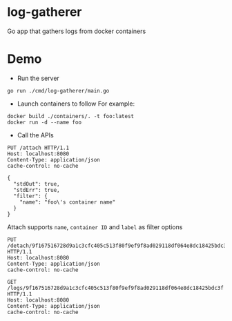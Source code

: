 # log-gatherer
Go app that gathers logs from docker containers

# Demo
- Run the server
```shell script
go run ./cmd/log-gatherer/main.go
```

- Launch containers to follow
For example:
```shell script
docker build ./containers/. -t foo:latest
docker run -d --name foo
```

- Call the APIs
```http request
PUT /attach HTTP/1.1
Host: localhost:8080
Content-Type: application/json
cache-control: no-cache

{
  "stdOut": true,
  "stdErr": true,
  "filter": {
    "name": "foo\'s container name"
  }
}
```
Attach supports `name`, `container ID` and `label` as filter options

```http request
PUT /detach/9f167516728d9a1c3cfc405c513f80f9ef9f8ad029118df064e8dc18425bdc3f HTTP/1.1
Host: localhost:8080
Content-Type: application/json
cache-control: no-cache
```

```http request
GET /logs/9f167516728d9a1c3cfc405c513f80f9ef9f8ad029118df064e8dc18425bdc3f HTTP/1.1
Host: localhost:8080
Content-Type: application/json
cache-control: no-cache
```
